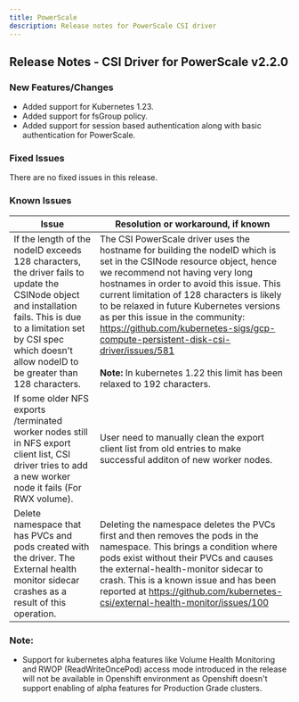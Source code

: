 ```yaml
---
title: PowerScale
description: Release notes for PowerScale CSI driver
---
```


## Release Notes - CSI Driver for PowerScale v2.2.0

### New Features/Changes

- Added support for Kubernetes 1.23.
- Added support for fsGroup policy.
- Added support for session based authentication along with basic authentication for PowerScale.

### Fixed Issues

There are no fixed issues in this release.

### Known Issues
| Issue                                                        | Resolution or workaround, if known                           |
| ------------------------------------------------------------ | ------------------------------------------------------------ |
| If the length of the nodeID exceeds 128 characters, the driver fails to update the CSINode object and installation fails. This is due to a limitation set by CSI spec which doesn't allow nodeID to be greater than 128 characters. | The CSI PowerScale driver uses the hostname for building the nodeID which is set in the CSINode resource object, hence we recommend not having very long hostnames in order to avoid this issue. This current limitation of 128 characters is likely to be relaxed in future Kubernetes versions as per this issue in the community: https://github.com/kubernetes-sigs/gcp-compute-persistent-disk-csi-driver/issues/581 <br><br> **Note:** In kubernetes 1.22 this limit has been relaxed to 192 characters.|
| If some older NFS exports /terminated worker nodes still in NFS export client list, CSI driver tries to add a new worker node it fails (For RWX volume). | User need to manually clean the export client list from old entries to make successful additon of new worker nodes.
| Delete namespace that has PVCs and pods created with the driver. The External health monitor sidecar crashes as a result of this operation.| Deleting the namespace deletes the PVCs first and then removes the pods in the namespace. This brings a condition where pods exist without their PVCs and causes the external-health-monitor sidecar to crash. This is a known issue and has been reported at https://github.com/kubernetes-csi/external-health-monitor/issues/100|

### Note:

- Support for kubernetes alpha features like Volume Health Monitoring and RWOP (ReadWriteOncePod) access mode introduced in the release will not be available in Openshift environment as Openshift doesn't support enabling of alpha features for Production Grade clusters.
